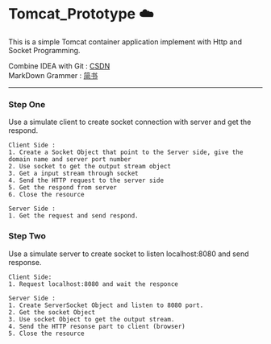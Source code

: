# Tomcat_Prototype :cloud:
This is a simple Tomcat container application implement with Http and Socket Programming.
  
  Combine IDEA with Git : [CSDN](https://blog.csdn.net/erlian1992/article/details/77200700)  
  MarkDown Grammer : [简书](https://www.jianshu.com/p/f8021c881d0f)
***
### Step One 
Use a simulate client to create socket connection with server and get the respond.

    Client Side :
    1. Create a Socket Object that point to the Server side, give the domain name and server port number
    2. Use socket to get the output stream object
    3. Get a input stream through socket
    4. Send the HTTP request to the server side
    5. Get the respond from server
    6. Close the resource
    
    Server Side :
    1. Get the request and send respond.

### Step Two
Use a simulate server to create socket to listen localhost:8080 and send response.

    Client Side:
    1. Request localhost:8080 and wait the responce
    
    Server Side :
    1. Create ServerSocket Object and listen to 8080 port.
    2. Get the socket Object
    3. Use socket Object to get the output stream.
    4. Send the HTTP resonse part to client (browser)
    5. Close the resource